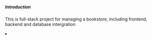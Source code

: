 <h5>Introduction</h5>
<p>This is full-stack project for managing a bookstore, including frontend, backend and database intergration</p>
<li>
  <ul></ul>
   <ul></ul>
   <ul></ul>
   <ul></ul>
</li>
